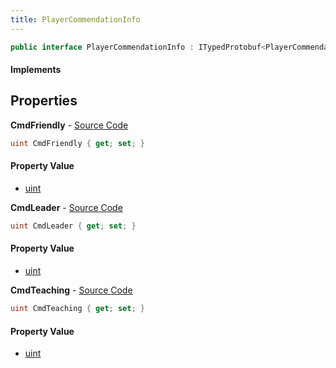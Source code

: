 ```yaml
---
title: PlayerCommendationInfo
---
```


```csharp
public interface PlayerCommendationInfo : ITypedProtobuf<PlayerCommendationInfo>, INativeHandle
```

#### Implements

## Properties

**CmdFriendly** - [Source Code](https://github.com/swiftly-solution/swiftlys2/blob/master/managed/src/SwiftlyS2.Generated/Protobufs/Interfaces/PlayerCommendationInfo.cs#L13)

```csharp
uint CmdFriendly { get; set; }
```

#### Property Value

- [uint](https://learn.microsoft.com/dotnet/api/system.uint32)

**CmdLeader** - [Source Code](https://github.com/swiftly-solution/swiftlys2/blob/master/managed/src/SwiftlyS2.Generated/Protobufs/Interfaces/PlayerCommendationInfo.cs#L19)

```csharp
uint CmdLeader { get; set; }
```

#### Property Value

- [uint](https://learn.microsoft.com/dotnet/api/system.uint32)

**CmdTeaching** - [Source Code](https://github.com/swiftly-solution/swiftlys2/blob/master/managed/src/SwiftlyS2.Generated/Protobufs/Interfaces/PlayerCommendationInfo.cs#L16)

```csharp
uint CmdTeaching { get; set; }
```

#### Property Value

- [uint](https://learn.microsoft.com/dotnet/api/system.uint32)

